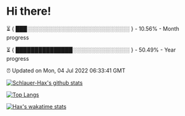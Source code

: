 # Hi there!

⏳ { ███░░░░░░░░░░░░░░░░░░░░░░░░░░░ } - 10.56% - Month progress

⏳ { ███████████████░░░░░░░░░░░░░░░ } - 50.49% - Year progress

⏰ Updated on Mon, 04 Jul 2022 06:33:41 GMT


[![Schlauer-Hax's github stats](https://github-readme-stats.vercel.app/api?username=Schlauer-Hax&show_icons=true&theme=dark&count_private=true)](https://github.com/Schlauer-Hax)


[![Top Langs](https://github-readme-stats.vercel.app/api/top-langs/?username=Schlauer-Hax&layout=compact&theme=dark)](https://github.com/Schlauer-Hax?tab=repositories)


[![Hax's wakatime stats](https://github-readme-stats.vercel.app/api/wakatime?username=Hax&theme=dark)](https://wakatime.com/@Hax)

